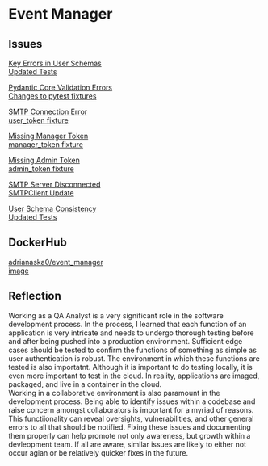 # Event Manager 

## Issues

[Key Errors in User Schemas](https://github.com/adrianaska0/event_manager/issues/1)<br/>
[Updated Tests](https://github.com/adrianaska0/event_manager/pull/2/commits/a0b15ff1ff3abe2f5932be8206629eb46c9f4104)

[Pydantic Core Validation Errors](https://github.com/adrianaska0/event_manager/issues/3)<br/>
[Changes to pytest fixtures](https://github.com/adrianaska0/event_manager/pull/4/commits)

[SMTP Connection Error](https://github.com/adrianaska0/event_manager/issues/6)<br/>
[user_token fixture](https://github.com/adrianaska0/event_manager/pull/7/commits/a114e06694cfc14517e64c8cd41d37fc37fd55ae)

[Missing Manager Token](https://github.com/adrianaska0/event_manager/issues/8)<br/>
[manager_token fixture](https://github.com/adrianaska0/event_manager/pull/9/commits/379d089e3363785e3be05b93cce5a0fec4604f43)

[Missing Admin Token](https://github.com/adrianaska0/event_manager/issues/10)<br/>
[admin_token fixture](https://github.com/adrianaska0/event_manager/pull/11/commits/1ebf38585fa2693bc6636e4c828f2a549a1b8a8a)

[SMTP Server Disconnected](https://github.com/adrianaska0/event_manager/issues/12)<br/>
[SMTPClient Update](https://github.com/adrianaska0/event_manager/pull/13/commits/0a77a96327023c0fac2dbd1bc21fd16be4f6ace5)

[User Schema Consistency](https://github.com/adrianaska0/event_manager/issues/14)<br/>
[Updated Tests](https://github.com/adrianaska0/event_manager/pull/15/commits)

## DockerHub 

[adrianaska0/event_manager](https://hub.docker.com/repository/docker/adrianaska0/event_manager/general)<br/>
[image](https://hub.docker.com/layers/adrianaska0/event_manager/3d3565535dad34ac679e2ce6db00eb36bfd156a8/images/sha256-6da66226bacfb688a2d4472b3e857a125a673c9ed62e625892aa1fb0082d043e?context=repo)

## Reflection
Working as a QA Analyst is a very significant role in the software development process. In the process, I learned that each function of an application is very intricate and needs to undergo thorough testing before and after being pushed into a production environment. Sufficient edge cases should be tested to confirm the functions of something as simple as user authentication is robust. The environment in which these functions are tested is also importatnt. Although it is important to do testing locally, it is even more important to test in the cloud. In reality, applications are imaged, packaged, and live in a container in the cloud. <br/>
Working in a collaborative environment is also paramount in the development process. Being able to identify issues within a codebase and raise concern amongst collaborators is important for a myriad of reasons. This functiionality can reveal oversights, vulnerabilities, and other general errors to all that should be notified. Fixing these issues and documenting them properly can help promote not only awareness, but growth within a devleopment team. If all are aware, similar issues are likely to either not occur agian or be relatively quicker fixes in the future.
